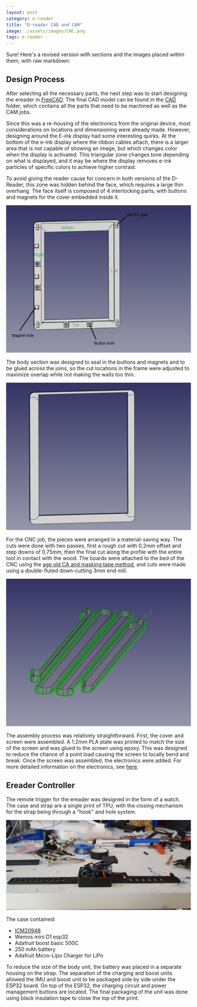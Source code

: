 ```yaml
---
layout: post
category: e-reader
title: "D-reader CAD and CAM"
image: ./assets/images/CNC.png
tags: e-reader
---
```


Sure! Here's a revised version with sections and the images placed within them, with raw markdown:

Design Process
--------------

After selecting all the necessary parts, the next step was to start designing the ereader in [FreeCAD](https://www.freecadweb.org/). The final CAD model can be found in the [CAD](CAD) folder, which contains all the parts that need to be machined as well as the CAM jobs.

Since this was a re-housing of the electronics from the original device, most considerations on locations and dimensioning were already made. However, designing around the E-ink display had some interesting quirks. At the bottom of the e-ink display where the ribbon cables attach, there is a larger area that is not capable of showing an image, but which changes color when the display is activated. This triangular zone changes tone depending on what is displayed, and it may be where the display removes e-ink particles of specific colors to achieve higher contrast.

To avoid giving the reader cause for concern in both versions of the D-Reader, this zone was hidden behind the face, which requires a large thin overhang. The face itself is composed of 4 interlocking parts, with buttons and magnets for the cover embedded inside it.

![Face from back](./assets/images/face_from_back.png)

The body section was designed to seal in the buttons and magnets and to be glued across the joins, so the cut locations in the frame were adjusted to maximize overlap while not making the walls too thin.

![Middle section](./assets/images/middle.png)

For the CNC job, the pieces were arranged in a material-saving way. The cuts were done with two passes, first a rough cut with 0.2mm offset and step downs of 0.75mm, then the final cut along the profile with the entire tool in contact with the wood. The boards were attached to the bed of the CNC using the [age old CA and masking tape method](https://portlandcnc.com/blog/2018/5/super-glue-fixturing), and cuts were made using a double-fluted down-cutting 3mm end mill.

![CNC job](./assets/images/CNC.png)

The assembly process was relatively straightforward. First, the cover and screen were assembled. A 1.2mm PLA plate was printed to match the size of the screen and was glued to the screen using epoxy. This was designed to reduce the chance of a point load causing the screen to locally bend and break. Once the screen was assembled, the electronics were added. For more detailed information on the electronics, see [here](electronics.md).

Ereader Controller
------------------

The remote trigger for the ereader was designed in the form of a watch. The case and strap are a single print of TPU, with the closing mechanism for the strap being through a "hook" and hole system.

![Trigger and electronics](./assets/images/trigger_electronics.jpg)

The case contained:

*   [ICM20948](https://www.waveshare.com/10-dof-imu-sensor-d.htm)
*   Wemos mini D1 esp32
*   Adafruit boost basic 500C
*   250 mAh battery
*   Adafruit Micro-Lipo Charger for LiPo

To reduce the size of the body unit, the battery was placed in a separate housing on the strap. The separation of the charging and boost units allowed the IMU and boost unit to be packaged side by side under the ESP32 board. On top of the ESP32, the charging circuit and power management buttons are located. The final packaging of the unit was done using black insulation tape to close the top of the print.